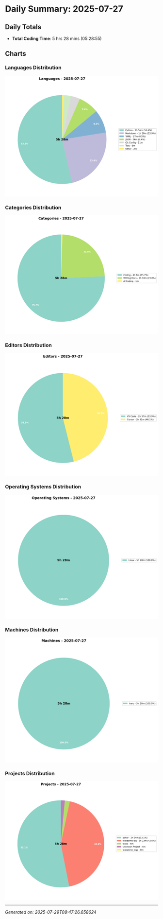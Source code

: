 # Daily Summary: 2025-07-27

## Daily Totals
- **Total Coding Time**: 5 hrs 28 mins (05:28:55)

## Charts

### Languages Distribution
![Languages](/charts/languages_-_2025-07-27.png)

### Categories Distribution
![Categories](/charts/categories_-_2025-07-27.png)

### Editors Distribution
![Editors](/charts/editors_-_2025-07-27.png)

### Operating Systems Distribution
![Operating Systems](/charts/operating_systems_-_2025-07-27.png)

### Machines Distribution
![Machines](/charts/machines_-_2025-07-27.png)

### Projects Distribution
![Projects](/charts/projects_-_2025-07-27.png)

---
*Generated on: 2025-07-29T08:47:26.658624*
